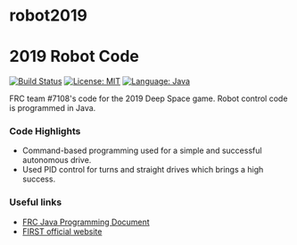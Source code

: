 # robot2019

# 2019 Robot Code

[![Build Status](https://travis-ci.org/team-7108/robot-2019.svg?branch=master)](https://travis-ci.org/team-7108/robot-2019) [![License: MIT](https://img.shields.io/badge/License-MIT-yellow.svg)](https://opensource.org/licenses/MIT) [![Language: Java](https://img.shields.io/badge/Language-Java-orange.svg)](https://www.java.com/en/)

FRC team #7108's code for  the 2019 Deep Space game. Robot control code is programmed in Java.

### Code Highlights
- Command-based programming used for a simple and successful autonomous drive.
- Used PID control for turns and straight drives which brings a high success.

### Useful links
- [FRC Java Programming Document](https://s3.amazonaws.com/screensteps_live/exported/Wpilib/2078/103379/FRC_Java_Programming.pdf?1546311421)
- [FIRST official website](https://www.firstinspires.org/)
